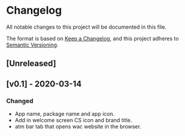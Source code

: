 # Changelog
All notable changes to this project will be documented in this file.

The format is based on [Keep a Changelog](https://keepachangelog.com/en/1.0.0/),
and this project adheres to [Semantic Versioning](https://semver.org/spec/v2.0.0.html).

## [Unreleased]
## [v0.1] - 2020-03-14
### Changed
- App name, package name and app icon.
- Add in welcome screen CS icon and brand title.
- atm bar tab that opens wac website in the browser.